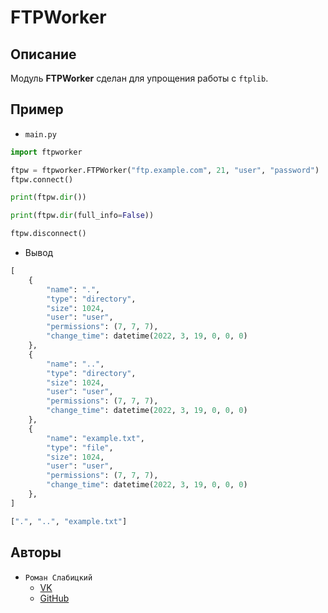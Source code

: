 # FTPWorker
## Описание
Модуль **FTPWorker** сделан для упрощения работы с `ftplib`.
## Пример
- `main.py`
```python
import ftpworker

ftpw = ftpworker.FTPWorker("ftp.example.com", 21, "user", "password")
ftpw.connect()

print(ftpw.dir())

print(ftpw.dir(full_info=False))

ftpw.disconnect()
```
- Вывод
```python
[
    {
        "name": ".",
        "type": "directory",
        "size": 1024,
        "user": "user",
        "permissions": (7, 7, 7),
        "change_time": datetime(2022, 3, 19, 0, 0, 0)
    },
    {
        "name": "..",
        "type": "directory",
        "size": 1024,
        "user": "user",
        "permissions": (7, 7, 7),
        "change_time": datetime(2022, 3, 19, 0, 0, 0)
    },
    {
        "name": "example.txt",
        "type": "file",
        "size": 1024,
        "user": "user",
        "permissions": (7, 7, 7),
        "change_time": datetime(2022, 3, 19, 0, 0, 0)
    },
]
```
```python
[".", "..", "example.txt"]
```
## Авторы
- `Роман Слабицкий`
    - [VK](https://vk.com/romanin2)
    - [GitHub](https://github.com/romanin-rf)